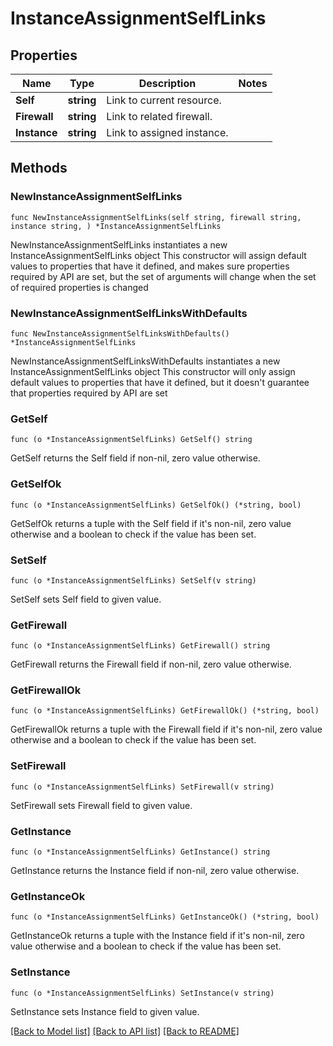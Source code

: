 # InstanceAssignmentSelfLinks

## Properties

Name | Type | Description | Notes
------------ | ------------- | ------------- | -------------
**Self** | **string** | Link to current resource. | 
**Firewall** | **string** | Link to related firewall. | 
**Instance** | **string** | Link to assigned instance. | 

## Methods

### NewInstanceAssignmentSelfLinks

`func NewInstanceAssignmentSelfLinks(self string, firewall string, instance string, ) *InstanceAssignmentSelfLinks`

NewInstanceAssignmentSelfLinks instantiates a new InstanceAssignmentSelfLinks object
This constructor will assign default values to properties that have it defined,
and makes sure properties required by API are set, but the set of arguments
will change when the set of required properties is changed

### NewInstanceAssignmentSelfLinksWithDefaults

`func NewInstanceAssignmentSelfLinksWithDefaults() *InstanceAssignmentSelfLinks`

NewInstanceAssignmentSelfLinksWithDefaults instantiates a new InstanceAssignmentSelfLinks object
This constructor will only assign default values to properties that have it defined,
but it doesn't guarantee that properties required by API are set

### GetSelf

`func (o *InstanceAssignmentSelfLinks) GetSelf() string`

GetSelf returns the Self field if non-nil, zero value otherwise.

### GetSelfOk

`func (o *InstanceAssignmentSelfLinks) GetSelfOk() (*string, bool)`

GetSelfOk returns a tuple with the Self field if it's non-nil, zero value otherwise
and a boolean to check if the value has been set.

### SetSelf

`func (o *InstanceAssignmentSelfLinks) SetSelf(v string)`

SetSelf sets Self field to given value.


### GetFirewall

`func (o *InstanceAssignmentSelfLinks) GetFirewall() string`

GetFirewall returns the Firewall field if non-nil, zero value otherwise.

### GetFirewallOk

`func (o *InstanceAssignmentSelfLinks) GetFirewallOk() (*string, bool)`

GetFirewallOk returns a tuple with the Firewall field if it's non-nil, zero value otherwise
and a boolean to check if the value has been set.

### SetFirewall

`func (o *InstanceAssignmentSelfLinks) SetFirewall(v string)`

SetFirewall sets Firewall field to given value.


### GetInstance

`func (o *InstanceAssignmentSelfLinks) GetInstance() string`

GetInstance returns the Instance field if non-nil, zero value otherwise.

### GetInstanceOk

`func (o *InstanceAssignmentSelfLinks) GetInstanceOk() (*string, bool)`

GetInstanceOk returns a tuple with the Instance field if it's non-nil, zero value otherwise
and a boolean to check if the value has been set.

### SetInstance

`func (o *InstanceAssignmentSelfLinks) SetInstance(v string)`

SetInstance sets Instance field to given value.



[[Back to Model list]](../README.md#documentation-for-models) [[Back to API list]](../README.md#documentation-for-api-endpoints) [[Back to README]](../README.md)


